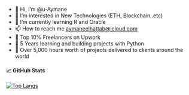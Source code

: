 - 👋 Hi, I’m @u-Aymane
- 👀 I’m interested in New Technologies (ETH, Blockchain..etc)
- 🌱 I’m currently learning R and Oracle
- 📫 How to reach me aymaneelhattab@icloud.com
- 🌱 Top 10% Freelancers on Upwork
- 🌱 5 Years learning and building projects with Python
- 🌱 Over 5,000 hours worth of projects delivered to clients around the world

#### 📈 GitHub Stats
[![Top Langs](https://github-readme-stats.vercel.app/api/top-langs/?username=u-Aymane&layout=compact)](https://github.com/u-Aymane)

<!---
u-Aymane/u-Aymane is a ✨ special ✨ repository because its `README.md` (this file) appears on your GitHub profile.
You can click the Preview link to take a look at your changes.
--->
